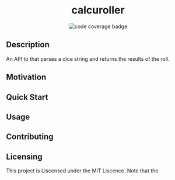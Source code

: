 <div align="center">

# calcuroller
![code coverage badge](https://github.com/daneofmanythings/calcuroller/actions/workflows/tests.yml/badge.svg)

</div>

## Description
An API to that parses a dice string and returns the results of the roll.

## Motivation


## Quick Start

## Usage

## Contributing

## Licensing
This project is Liscensed under the MiT Liscence. Note that the 
